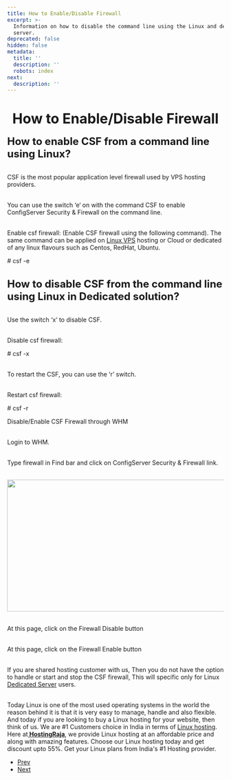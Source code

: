 ```yaml
---
title: How to Enable/Disable Firewall
excerpt: >-
  Information on how to disable the command line using the Linux and dedicated
  server.
deprecated: false
hidden: false
metadata:
  title: ''
  description: ''
  robots: index
next:
  description: ''
---
```

<div itemprop="articleBody">
    <h1 dir="ltr" style="text-align: center;"><span style="font-size: xx-large;"><strong>How to Enable/Disable Firewall</strong></span></h1>
    <p dir="ltr"><span style="font-size: x-large;"><strong>How to enable CSF from a command line using Linux?</strong></span></p>
    <p dir="ltr"><br />CSF is the most popular application level firewall used by VPS hosting providers.</p>
    <p dir="ltr"><br />You can use the switch ‘e‘ on with the command CSF to enable ConfigServer Security &amp; Firewall on the command line.</p>
    <p dir="ltr"><br />Enable csf firewall: (Enable CSF firewall using the following command). The same command can be applied on <a href="https://www.hostingraja.in/server/vps-servers/">Linux VPS</a> hosting or Cloud or dedicated of any linux flavours such as Centos, RedHat, Ubuntu.</p>
    <p dir="ltr"># csf -e</p>
    <p dir="ltr"><br /><span style="font-size: x-large;"><strong>How to disable CSF from the command line using Linux in Dedicated solution?</strong></span></p>
    <p dir="ltr"><br />Use the switch ‘x‘ to disable CSF.</p>
    <p dir="ltr"><br />Disable csf firewall:</p>
    <p dir="ltr"># csf -x</p>
    <p dir="ltr"><br />To restart the CSF, you can use the ‘r’ switch.</p>
    <p dir="ltr"><br />Restart csf firewall:</p>
    <p dir="ltr"># csf -r</p>
    <p dir="ltr">Disable/Enable CSF Firewall through WHM</p>
    <p dir="ltr"><br />Login to WHM.</p>
    <p dir="ltr"><br />Type firewall in Find bar and click on ConfigServer Security &amp; Firewall link.</p>
    <p dir="ltr"><br /><img style="display: block; margin-left: auto; margin-right: auto;" src="https://image.hostingraja.in/images/article/help/disable-firewall.png" width="598" height="307" border="0" /></p>
    <p dir="ltr"><br />At this page, click on the Firewall Disable button</p>
    <p dir="ltr"><br />At this page, click on the Firewall Enable button</p>
    <p dir="ltr"><br />If you are shared hosting customer with us, Then you do not have the option to handle or start and stop the CSF firewall, This will specific only for Linux <a href="https://www.hostingraja.in/server/dedicated-servers/" target="_blank" rel="noopener noreferrer">Dedicated Server</a> users.</p>
    <p dir="ltr"><br />Today Linux is one of the most used operating systems in the world the reason behind it is that it is very easy to manage, handle and also flexible. And today if you are looking to buy a Linux hosting for your website, then think of us. We are #1 Customers choice in India in terms of <a href="https://www.hostingraja.in/" target="_blank" rel="noopener noreferrer">Linux hosting</a>. Here at<a href="https://www.hostingraja.in/hosting/compare-hosting-plans/"><b> HostingRaja</b></a>, we provide Linux hosting at an affordable price and along with amazing features. Choose our Linux hosting today and get discount upto 55%. Get your Linux plans from India's #1 Hosting provider.</p>
    <div> </div>
</div>
<ul class="pager pagenav">
    <li class="previous"> <a class="hasTooltip" title="Domain hosting how to point domain with hosting" aria-label="Previous article: Domain hosting how to point domain with hosting" href="/how-tos/how-to-point-domain-with-host" rel="prev"> <span class="icon-chevron-left" aria-hidden="true"></span> <span aria-hidden="true">Prev</span> </a> </li>
    <li class="next"> <a class="hasTooltip" title="How to Install SSL for particular Domain" aria-label="Next article: How to Install SSL for particular Domain" href="/how-tos/how-to-install-ssl-for-particular-domain" rel="next"> <span aria-hidden="true">Next</span> <span class="icon-chevron-right" aria-hidden="true"></span> </a> </li>
</ul>
